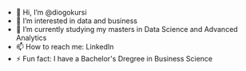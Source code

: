- 👋 Hi, I’m @diogokursi
- 👀 I’m interested in data and business
- 🌱 I’m currently studying my masters in Data Science and Advanced Analytics
- 📫 How to reach me: LinkedIn
- ⚡ Fun fact: I have a Bachelor's Dregree in Business Science

<!---
diogokursi/diogokursi is a ✨ special ✨ repository because its `README.md` (this file) appears on your GitHub profile.
You can click the Preview link to take a look at your changes.
--->
